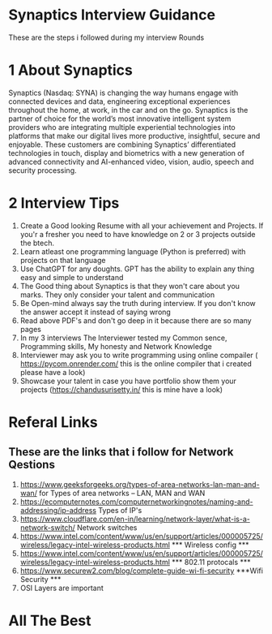 # Synaptics Interview Guidance
These are the steps i followed during my interview Rounds
# 1 About Synaptics
Synaptics (Nasdaq: SYNA) is changing the way humans engage with connected devices and data, engineering exceptional experiences throughout the home, at work, in the car and on the go. Synaptics is the partner of choice for the world’s most innovative intelligent system providers who are integrating multiple experiential technologies into platforms that make our digital lives more productive, insightful, secure and enjoyable. These customers are combining Synaptics’ differentiated technologies in touch, display and biometrics with a new generation of advanced connectivity and AI-enhanced video, vision, audio, speech and security processing.

# 2 Interview Tips
1. Create a Good looking Resume with all your achievement and Projects. If you'r a fresher you need to have knowledge on 2 or 3 projects outside the btech.
2. Learn atleast one programming language (Python is preferred) with projects on that language
3. Use ChatGPT for any doughts. GPT has the ability to explain any thing easy and simple to understand
4. The Good thing about Synaptics is that they won't care about you marks. They only consider your talent and communication
5. Be Open-mind always say the truth during interview. If you don't know the answer accept it instead of saying wrong
6. Read above PDF's and don't go deep in it because there are so many pages
7. In my 3 interviews The Interviewer tested my Common sence, Programming skills, My honesty and Network Knowledge
8. Interviewer may ask you to write programming using online compailer ( https://pycom.onrender.com/ this is the online compiler that i created please have a look)
9. Showcase your talent in case you have portfolio show them your projects (https://chandusurisetty.in/ this is mine have a look)

# Referal Links
## These are the links that i follow for Network Qestions
1. https://www.geeksforgeeks.org/types-of-area-networks-lan-man-and-wan/  for Types of area networks – LAN, MAN and WAN
2. https://ecomputernotes.com/computernetworkingnotes/naming-and-addressing/ip-address  Types of IP's
3. https://www.cloudflare.com/en-in/learning/network-layer/what-is-a-network-switch/   Network switches
4. https://www.intel.com/content/www/us/en/support/articles/000005725/wireless/legacy-intel-wireless-products.html        *** Wireless config ***
5. https://www.intel.com/content/www/us/en/support/articles/000005725/wireless/legacy-intel-wireless-products.html      *** 802.11 protocals ***
6. https://www.securew2.com/blog/complete-guide-wi-fi-security         ***Wifi Security ***
7. OSI Layers are important



# All The Best
